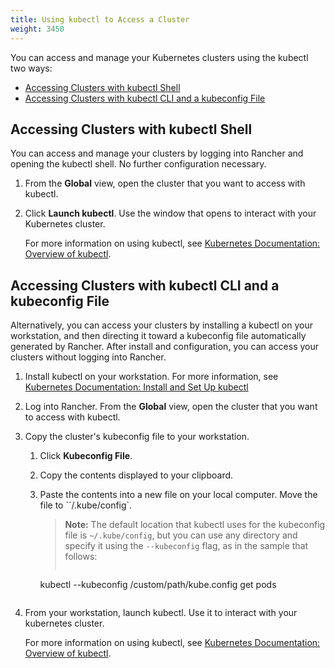 ```yaml
---
title: Using kubectl to Access a Cluster
weight: 3450
---
```

You can access and manage your Kubernetes clusters using the kubectl two ways:

- [Accessing Clusters with kubectl Shell](#accessing-clusters-with-kubectl-shell)
- [Accessing Clusters with kubectl CLI and a kubeconfig File](#accessing-clusters-with-kubectl-cli-and-a-kubeconfig-file)

## Accessing Clusters with kubectl Shell

You can access and manage your clusters by logging into Rancher and opening the kubectl shell. No further configuration necessary.

1. From the **Global** view, open the cluster that you want to access with kubectl.
    
2. Click **Launch kubectl**. Use the window that opens to interact with your Kubernetes cluster.

    For more information on using kubectl, see [Kubernetes Documentation: Overview of kubectl](https://kubernetes.io/docs/reference/kubectl/overview/).


## Accessing Clusters with kubectl CLI and a kubeconfig File

Alternatively, you can access your clusters by installing a kubectl on your workstation, and then directing it toward a kubeconfig file automatically generated by Rancher. After install and configuration, you can access your clusters without logging into Rancher.

1. Install kubectl on your workstation. For more information, see [Kubernetes Documentation: Install and Set Up kubectl](https://kubernetes.io/docs/tasks/tools/install-kubectl/)

2. Log into Rancher. From the **Global** view, open the cluster that you want to access with kubectl.

3. Copy the cluster's kubeconfig file to your workstation. 

    1. Click **Kubeconfig File**.

    2. Copy the contents displayed to your clipboard.

    3. Paste the contents into a new file on your local computer. Move the file to ``/.kube/config`.

        >**Note:** The default location that kubectl uses for the kubeconfig file is `~/.kube/config`, but you can use any directory and specify it using the `--kubeconfig` flag, as in the sample that follows:
        >
        >```
        kubectl --kubeconfig /custom/path/kube.config get pods
        ```
4. From your workstation, launch kubectl. Use it to interact with your kubernetes cluster.

     For more information on using kubectl, see [Kubernetes Documentation: Overview of kubectl](https://kubernetes.io/docs/reference/kubectl/overview/).